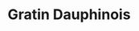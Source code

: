 ---
layout: recette
categories: [recettes]
hidden: true
lang: fr
sitemap: false
title: Gratin Dauphinois
type: sel
pour: pour 2 personnes
recettes:
  Classique:
    ingredients: 
      - nom: pommes de terre
        qte: 300
        unite: gr
      - nom: lait
        qte: 1
        unite: L
      - nom: ail
        qte: 2
        unite: gousses
      - nom: oeufs
        qte: 2
      - nom: crème fraîche
        qte: 100
        unite: gr
      - nom: fromage rapé
        qte: 150
        unite: gr
    preconditions:
      - Préchauffer le four à 200°C
      - Peler les pommes de terre et les couper en petits bouts / rondelles fines
      - Émincer l'ail
    etapes:
      - label: Préparation
        details:
          - Mettre les pommes de terre dans le plat à gratin
          - Faire bouillir le lait avec la crème dans la marmite
          - Y ajouter les pommes de terre et l'ail
          - Saler et poivrer
          - Cuire 10 minutes à feu doux
          - Mettre les pommes de terre et une partie du lait (pour que ça arrive aux trois quarts du plat) dans le plat à gratin
          - Battre les oeufs dans un saladier
          - Ajouter le fromage rapé
          - Déposer ce mélange sur le plat à gratin
      - label: Cuisson
        emoji: 🔥
        details:
          - 30 minutes à 200°C
          - Le dessus doit être bien gratiné
          - Vérifier la cuisson des pommes de terre avec un couteau
variantes:
  - label: Utiliser du Comté
    todo: false
  - label: Remplacer les pommes de terre par des patates douces et/ou courges
    todo: false
notes:
  - Il faut que les pommes de terre restent un peu fermes quand elles sortent de la marmite, c'est normal, elles finiront de cuire au four
  - Il doit y avoir suffisamment de lait pour recouvrir les pommes de terre, aussi, la marmite doit être suffisamment grande
  - Plus la crème est grasse meilleur le plat sera
---